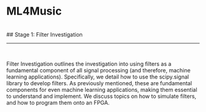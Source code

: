 # ML4Music

<br/>
## Stage 1: Filter Investigation
<hr/>
<br/>

Filter Investigation outlines the investigation into using filters as a fundamental component of all signal processing (and therefore, machine learning applications). Specifically, we detail how to use the scipy.signal library to develop filters. As previously mentioned, these are fundamental components for even machine learning applications, making them essential to understand and implement. We discuss topics on how to simulate filters, and how to program them onto an FPGA.

